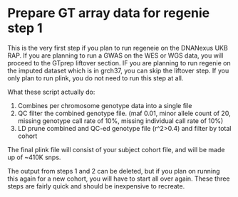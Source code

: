 # Prepare GT array data for regenie step 1

This is the very first step if you plan to run regeneie on the DNANexus UKB RAP. If you are planning to run a GWAS on the WES or WGS data, you will proceed to the GTprep liftover section. IF you are planning to run regenie on the imputed dataset which is in grch37, you can skip the liftover step. If you only plan to run plink, you do not need to run this step at all.

What these script actually do:

1. Combines per chromosome genotype data into a single file
2. QC filter the combined genotype file. (maf 0.01, minor allele count of 20, missing genotype call rate of 10%, missing individual call rate of 10%)
3. LD prune combined and QC-ed genotype file (r^2>0.4) and filter by total cohort

The final plink file will consist of your subject cohort file, and will be made up of ~410K snps. 

The output from steps 1 and 2 can be deleted, but if you plan on running this again for a new cohort, you will have to start all over again. These three steps are fairly quick and should be inexpensive to recreate.
